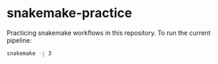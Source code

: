 # snakemake-practice

Practicing snakemake workflows in this repository. To run the current pipeline:

```bash
snakemake -j 3 
```


